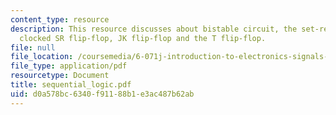 ```yaml
---
content_type: resource
description: This resource discusses about bistable circuit, the set-reset (SR) flip-flop,
  clocked SR flip-flop, JK flip-flop and the T flip-flop.
file: null
file_location: /coursemedia/6-071j-introduction-to-electronics-signals-and-measurement-spring-2006/d0a578bc6340f91188b1e3ac487b62ab_sequential_logic.pdf
file_type: application/pdf
resourcetype: Document
title: sequential_logic.pdf
uid: d0a578bc-6340-f911-88b1-e3ac487b62ab
---
```

